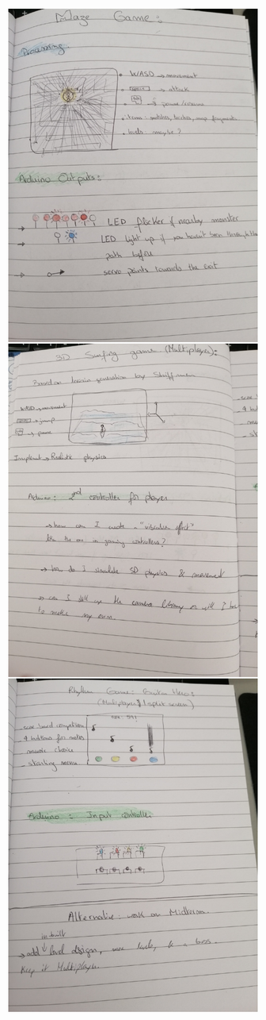 ![schematic](https://github.com/soablackwhite/Intro-to-IM/blob/master/FinalProject/final1.jpg)
![schematic](https://github.com/soablackwhite/Intro-to-IM/blob/master/FinalProject/final2.jpg)
![schematic](https://github.com/soablackwhite/Intro-to-IM/blob/master/FinalProject/final3.jpg)
